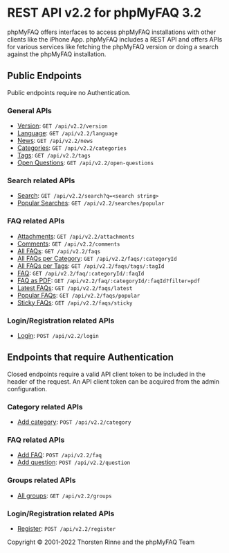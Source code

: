 # REST API v2.2 for phpMyFAQ 3.2

phpMyFAQ offers interfaces to access phpMyFAQ installations with other clients like the iPhone App. phpMyFAQ includes a
REST API and offers APIs for various services like fetching the phpMyFAQ version or doing a search against the
phpMyFAQ installation.

## Public Endpoints

Public endpoints require no Authentication.

### General APIs

- [Version](api-docs/version.md): `GET /api/v2.2/version`
- [Language](api-docs/language.md): `GET /api/v2.2/language`
- [News](api-docs/news.md): `GET /api/v2.2/news`
- [Categories](api-docs/categories.md): `GET /api/v2.2/categories`
- [Tags](api-docs/tags.md): `GET /api/v2.2/tags`
- [Open Questions](api-docs/open-questions.md): `GET /api/v2.2/open-questions`

### Search related APIs

- [Search](api-docs/search.md): `GET /api/v2.2/search?q=<search string>`
- [Popular Searches](api-docs/searches/popular.md): `GET /api/v2.2/searches/popular`

### FAQ related APIs

- [Attachments](api-docs/attachments.md): `GET /api/v2.2/attachments`
- [Comments](api-docs/comments.md): `GET /api/v2.2/comments`
- [All FAQs](api-docs/faqs.md): `GET /api/v2.2/faqs`
- [All FAQs per Category](api-docs/faqs/categoryId.md): `GET /api/v2.2/faqs/:categoryId`
- [All FAQs per Tags](api-docs/faqs/tags.md): `GET /api/v2.2/faqs/tags/:tagId`
- [FAQ](api-docs/faq.md): `GET /api/v2.2/faq/:categoryId/:faqId`
- [FAQ as PDF](api-docs/faq/pdf.md): `GET /api/v2.2/faq/:categoryId/:faqId?filter=pdf`
- [Latest FAQs](api-docs/faqs/latest.md): `GET /api/v2.2/faqs/latest`
- [Popular FAQs](api-docs/faqs/popular.md): `GET /api/v2.2/faqs/popular`
- [Sticky FAQs](api-docs/faqs/sticky.md): `GET /api/v2.2/faqs/sticky`

### Login/Registration related APIs

- [Login](api-docs/login.md): `POST /api/v2.2/login`

## Endpoints that require Authentication

Closed endpoints require a valid API client token to be included in the header of the request. An API client token can
be acquired from the admin configuration.

### Category related APIs

- [Add category](api-docs/category/post.md): `POST /api/v2.2/category`

### FAQ related APIs

- [Add FAQ](api-docs/faq/post.md): `POST /api/v2.2/faq`
- [Add question](api-docs/question/post.md): `POST /api/v2.2/question`

### Groups related APIs

- [All groups](api-docs/groups.md): `GET /api/v2.2/groups`

### Login/Registration related APIs

- [Register](api-docs/register.md): `POST /api/v2.2/register`

Copyright © 2001-2022 Thorsten Rinne and the phpMyFAQ Team
